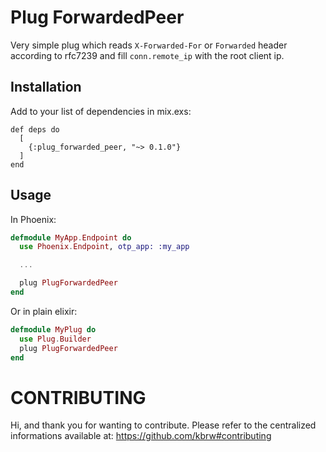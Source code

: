 Plug ForwardedPeer
=================

Very simple plug which reads `X-Forwarded-For` or `Forwarded` header according
to rfc7239 and fill `conn.remote_ip` with the root client ip.

## Installation

Add to your list of dependencies in mix.exs:

```
def deps do
  [
    {:plug_forwarded_peer, "~> 0.1.0"}
  ]
end
```

## Usage

In Phoenix:

```elixir
defmodule MyApp.Endpoint do
  use Phoenix.Endpoint, otp_app: :my_app

  ...

  plug PlugForwardedPeer
end
```

Or in plain elixir:

```elixir
defmodule MyPlug do
  use Plug.Builder
  plug PlugForwardedPeer
end
```

# CONTRIBUTING

Hi, and thank you for wanting to contribute.
Please refer to the centralized informations available at: https://github.com/kbrw#contributing

